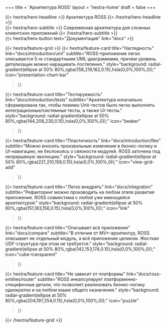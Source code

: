 +++
title = 'Архитектура ROSS'
layout = 'hextra-home'
draft = false
+++

<div class="mt-6 mb-6">
{{< hextra/hero-headline >}}
  Архитектура ROSS
{{< /hextra/hero-headline >}}
</div>

<div class="mb-12">
{{< hextra/hero-subtitle >}}
  Современная архитектура для сложных&nbsp;<br class="sm:block hidden" />клиентских приложений
{{< /hextra/hero-subtitle >}}
</div>

<div class="mb-6">
{{< hextra/hero-button text="Документация" link="docs" >}}
</div>

<div class="mt-6"></div>

{{< hextra/feature-grid >}}
  {{< hextra/feature-card
    title="Наглядность"
    link="docs/introduction/uml"
    subtitle="ROSS-приложение легко описывается 5-ю стандартными UML-диаграммами, причем уровень детализации можно наращивать постепенно."
    style="background: radial-gradient(ellipse at 50% 80%,rgba(158,219,162,0.15),hsla(0,0%,100%,0));"
    icon="presentation-chart-bar"
  >}}
  
  {{< hextra/feature-card
    title="Тестируемость"
    link="docs/introduction/tests"
    subtitle="Архитектура изначально сформирована так, чтобы помимо Unit-тестов было легко выполнять интеграционные/системные тесты, а также UI-тесты."
    style="background: radial-gradient(ellipse at 50% 80%,rgba(144,208,230,0.15),hsla(0,0%,100%,0));"
    icon="beaker"
  >}}
  
  {{< hextra/feature-card
    title="Пластичность"
    link="docs/introduction/flex"
    subtitle="Можно вносить произвольные изменения в бизнес-логику и UI-навигацию, не беспокоясь о связности модулей. ROSS заточена под непрерывную эволюцию."
    style="background: radial-gradient(ellipse at 50% 80%,rgba(221,210,159,0.15),hsla(0,0%,100%,0));"
    icon="view-grid-add"
  >}}
  
  {{< hextra/feature-card
    title="Легко внедрять"
    link="docs/integration"
    subtitle="Рефакторинг можно производить на любом этапе развития приложения. ROSS совместима с любой уже имеющейся архитектурой."
    style="background: radial-gradient(ellipse at 50% 80%,rgba(151,183,156,0.15),hsla(0,0%,100%,0));"
    icon="link"
  >}}
  
  {{< hextra/feature-card
    title="Описывает всё приложение"
    link="docs/compare"
    subtitle="В отличие от MV*-архитектур, ROSS описывает не отдельный модуль, а всё приложение целиком. Жесткая UDF-структура при этом не требуется."
    style="background: radial-gradient(ellipse at 50% 80%,rgba(142,153,174,0.15),hsla(0,0%,100%,0));"
    icon="cube-transparent"
  >}}
  
  {{< hextra/feature-card
    title="Не зависит от платформы"
    link="docs/ross-entities/router"
    subtitle="ROSS инкапсулирует платформенно-специфичные детали, что позволяет реализовать бизнес-логику однократно и на любом языке общего назначения."
    style="background: radial-gradient(ellipse at 50% 80%,rgba(204,197,254,0.15),hsla(0,0%,100%,0));"
    icon="puzzle"
  >}}

{{< /hextra/feature-grid >}}
